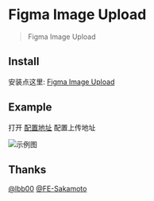 # Figma Image Upload

> Figma Image Upload

## Install

安装点这里: [Figma Image Upload](https://github.com/gideonsenku/figma-image-upload/raw/master/figma-image-upload.user.js)

## Example

打开 [配置地址](https://nocoding.xyz/figma-image-upload/setting.html) 配置上传地址

![示例图](https://i.loli.net/2021/09/26/MhER6mvdbNAsQ1V.png)

## Thanks

[@lbb00](https://github.com/lbb00)
[@FE-Sakamoto](https://github.com/FE-Sakamoto)